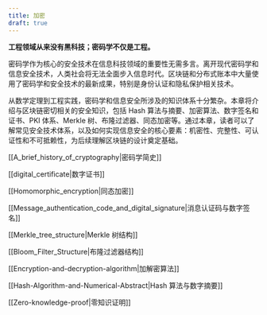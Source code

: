 ```yaml
---
title: 加密
draft: true
---
```



**工程领域从来没有黑科技；密码学不仅是工程。**

密码学作为核心的安全技术在信息科技领域的重要性无需多言。离开现代密码学和信息安全技术，人类社会将无法全面步入信息时代。区块链和分布式账本中大量使用了密码学和安全技术的最新成果，特别是身份认证和隐私保护相关技术。

从数学定理到工程实践，密码学和信息安全所涉及的知识体系十分繁杂。本章将介绍与区块链密切相关的安全知识，包括 Hash 算法与摘要、加密算法、数字签名和证书、PKI 体系、Merkle 树、布隆过滤器、同态加密等。通过本章，读者可以了解常见安全技术体系，以及如何实现信息安全的核心要素：机密性、完整性、可认证性和不可抵赖性，为后续理解区块链的设计奠定基础。

[[A_brief_history_of_cryptography|密码学简史]]

[[digital_certificate|数字证书]]

[[Homomorphic_encryption|同态加密]]

[[Message_authentication_code_and_digital_signature|消息认证码与数字签名]]

[[Merkle_tree_structure|Merkle 树结构]]

[[Bloom_Filter_Structure|布隆过滤器结构]]

[[Encryption-and-decryption-algorithm|加解密算法]]

[[Hash-Algorithm-and-Numerical-Abstract|Hash 算法与数字摘要]]

[[Zero-knowledge-proof|零知识证明]]